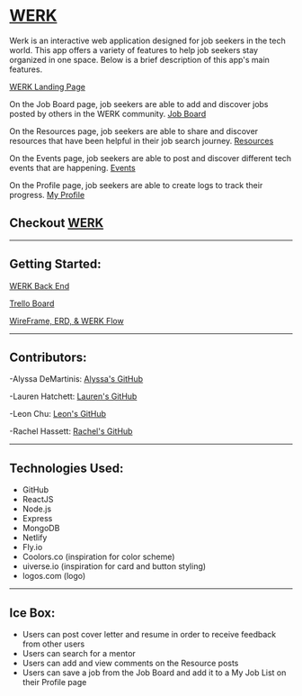# [WERK](https://werk-smarter.netlify.app) 

Werk is an interactive web application designed for job seekers in the tech world. This app offers a variety of features to help job seekers stay organized in one space. Below is a brief description of this app's main features. 

 [WERK Landing Page](https://user-images.githubusercontent.com/109775689/198454978-fa2bfb44-5aba-4ca8-9fea-2e9a01c3c16a.png)

On the Job Board page, job seekers are able to add and discover jobs posted by others in the WERK community.
[Job Board](https://user-images.githubusercontent.com/109775689/198615346-28aa2251-2857-434f-b65b-b8a72f5d7f45.png)

 On the Resources page, job seekers are able to share and discover resources that have been helpful in their job search journey.
[Resources](https://user-images.githubusercontent.com/109775689/198614761-802b4e24-c868-4249-ae63-1d38fe34d1b5.png)

 On the Events page, job seekers are able to post and discover different tech events that are happening.
[Events](https://user-images.githubusercontent.com/109775689/198613883-51dad45a-f4cd-409d-98df-de827b83e5ed.png)

 On the Profile page, job seekers are able to create logs to track their progress.
[My Profile](https://user-images.githubusercontent.com/109775689/198613451-7987698a-6816-4a81-aa5f-c0cb8962d176.png)

 ## Checkout [WERK](https://werk-smarter.netlify.app)

---

## Getting Started:

[WERK Back End](https://github.com/ljchu87/werk-back-end.git)

[Trello Board](https://trello.com/b/gvSZ2xAd/werk)

[WireFrame, ERD, & WERK Flow](https://whimsical.com/werk-BkjCLKV4iqBnSo4PtY96wP)

---

## Contributors:

-Alyssa DeMartinis: [Alyssa's GitHub](https://github.com/cactuspie23)

-Lauren Hatchett: [Lauren's GitHub](https://github.com/laurenhatchett)

-Leon Chu: [Leon's GitHub](https://github.com/ljchu87)

-Rachel Hassett: [Rachel's GitHub](https://github.com/racssett)

---

## Technologies Used:

- GitHub
- ReactJS
- Node.js
- Express
- MongoDB
- Netlify
- Fly.io
- Coolors.co (inspiration for color scheme)
- uiverse.io (inspiration for card and button styling)
- logos.com (logo)

---

## Ice Box:
- Users can post cover letter and resume in order to receive feedback from other users
- Users can search for a mentor
- Users can add and view comments on the Resource posts
- Users can save a job from the Job Board and add it to a My Job List on their Profile page